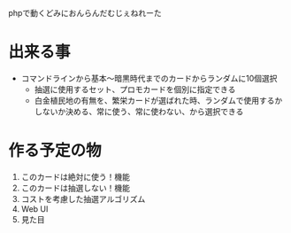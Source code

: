 phpで動くどみにおんらんだむじぇねれーた

# 出来る事
- コマンドラインから基本〜暗黒時代までのカードからランダムに10個選択
    - 抽選に使用するセット、プロモカードを個別に指定できる
    - 白金植民地の有無を、繁栄カードが選ばれた時、ランダムで使用するかしないか決める、常に使う、常に使わない、から選択できる

# 作る予定の物
1. このカードは絶対に使う！機能
2. このカードは抽選しない！機能
3. コストを考慮した抽選アルゴリズム
4. Web UI
5. 見た目

